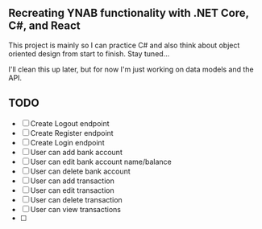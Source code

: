 ## Recreating YNAB functionality with .NET Core, C#, and React 
This project is mainly so I can practice C# and also think about object oriented design from start to finish. Stay tuned...

I'll clean this up later, but for now I'm just working on data models and the API.


## TODO
- [ ] Create Logout endpoint
- [ ] Create Register endpoint
- [ ] Create Login endpoint
- [ ] User can add bank account
- [ ] User can edit bank account name/balance
- [ ] User can delete bank account
- [ ] User can add transaction
- [ ] User can edit transaction
- [ ] User can delete transaction
- [ ] User can view transactions
- [ ] 
